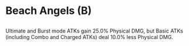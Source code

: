 # Beach Angels (B)

## 

Ultimate and Burst mode ATKs gain 25.0% Physical DMG, but Basic ATKs (including Combo and Charged ATKs) deal 10.0% less Physical DMG.
